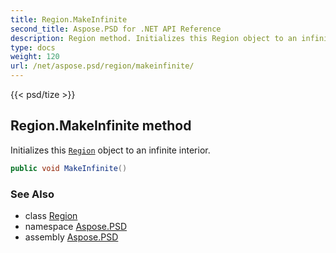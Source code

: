 ```yaml
---
title: Region.MakeInfinite
second_title: Aspose.PSD for .NET API Reference
description: Region method. Initializes this Region object to an infinite interior
type: docs
weight: 120
url: /net/aspose.psd/region/makeinfinite/
---
```

{{< psd/tize >}}
## Region.MakeInfinite method

Initializes this [`Region`](../) object to an infinite interior.

```csharp
public void MakeInfinite()
```

### See Also

* class [Region](../)
* namespace [Aspose.PSD](../../region/)
* assembly [Aspose.PSD](../../../)


